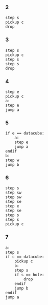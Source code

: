 ### 2
```
step s
pickup c
drop
```


### 3
```
step s
pickup c
step s
step s
drop

```
### 4
```
step e
pickup c
a:
step e
jump a
```

### 5
```
if e == datacube:
	a:
	step e
	jump a
endif
b:
step w
jump b

```

### 6
```
step s
step sw
step sw
step se
step e
step se
step s
step s
pickup c
```

### 7
```
a:
step s
if c == datacube:
	pickup c
	b:
	step s
	if s == hole:
		drop
	endif
	jump b
endif
jump a

```